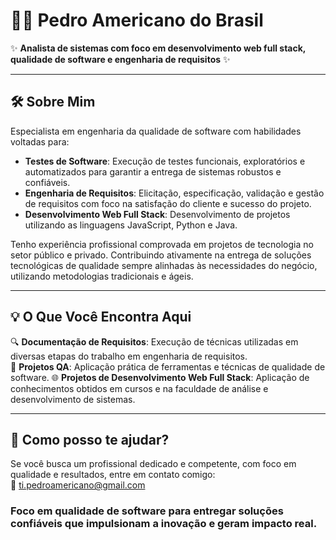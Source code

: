 
# 👨‍💻 Pedro Americano do Brasil

✨ **Analista de sistemas com foco em desenvolvimento web full stack, qualidade de software e engenharia de requisitos** ✨

---

## 🛠️ Sobre Mim

Especialista em engenharia da qualidade de software com habilidades voltadas para:
- **Testes de Software**: Execução de testes funcionais, exploratórios e automatizados para garantir a entrega de sistemas robustos e confiáveis.
- **Engenharia de Requisitos**: Elicitação, especificação, validação e gestão de requisitos com foco na satisfação do cliente e sucesso do projeto.
- **Desenvolvimento Web Full Stack**:  Desenvolvimento de projetos utilizando as linguagens JavaScript, Python e Java.

Tenho experiência profissional comprovada em projetos de tecnologia no setor público e privado. Contribuindo ativamente na entrega de soluções tecnológicas de qualidade sempre alinhadas às necessidades do negócio, utilizando metodologias tradicionais e ágeis.

---

## 💡 O Que Você Encontra Aqui
  
🔍 **Documentação de Requisitos**: Execução de técnicas utilizadas em diversas etapas do trabalho em engenharia de requisitos.  
📂 **Projetos QA**: Aplicação prática de ferramentas e técnicas de qualidade de software.
🌐 **Projetos de Desenvolvimento Web Full Stack**: Aplicação de conhecimentos obtidos em cursos e na faculdade de análise e desenvolvimento de sistemas. 

---

## 🌟 Como posso te ajudar?

Se você busca um profissional dedicado e competente, com foco em qualidade e resultados, entre em contato comigo:  
📧 [ti.pedroamericano@gmail.com](mailto:ti.pedroamericano@gmail.com)

### Foco em qualidade de software para entregar soluções confiáveis que impulsionam a inovação e geram impacto real.
